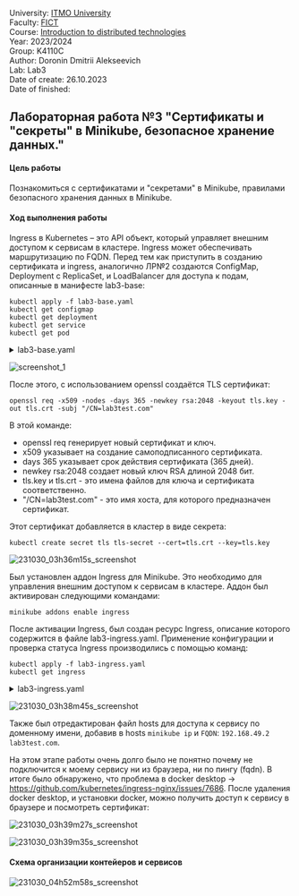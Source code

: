University: [ITMO University](https://itmo.ru/ru/)  
Faculty: [FICT](https://fict.itmo.ru)  
Course: [Introduction to distributed technologies](https://github.com/itmo-ict-faculty/introduction-to-distributed-technologies)  
Year: 2023/2024  
Group: K4110C  
Author: Doronin Dmitrii Alekseevich  
Lab: Lab3  
Date of create: 26.10.2023  
Date of finished:

## Лабораторная работа №3 "Сертификаты и "секреты" в Minikube, безопасное хранение данных."
#### Цель работы
Познакомиться с сертификатами и "секретами" в Minikube, правилами безопасного хранения данных в Minikube.
#### Ход выполнения работы
Ingress в Kubernetes – это API объект, который управляет внешним доступом к сервисам в кластере. Ingress может обеспечивать маршрутизацию по FQDN.
Перед тем как приступить в созданию сертификата и ingress, аналогично ЛР№2 создаются ConfigMap, Deployment с ReplicaSet, и LoadBalancer для доступа к подам, описанные в манифесте lab3-base:
```shell
kubectl apply -f lab3-base.yaml
kubectl get configmap
kubectl get deployment
kubectl get service
kubectl get pod
```
<details>
<summary>lab3-base.yaml</summary>

```yaml
apiVersion: v1
kind: ConfigMap
metadata:
  name: lab3-cfg
data:
  REACT_APP_USERNAME: "doronin"
  REACT_APP_COMPANY_NAME: "itmo"

---
apiVersion: apps/v1
kind: Deployment
metadata:
  name: frontend
spec:
  replicas: 2
  selector:
    matchLabels:
      app: frontend
  template:
    metadata:
      labels:
        app: frontend
    spec:
      containers:
      - name: frontend
        image: ifilyaninitmo/itdt-contained-frontend:master
        envFrom:
          - configMapRef:
              name: lab3-cfg
        ports:
          - containerPort: 3000

---
apiVersion: v1
kind: Service
metadata:
  name: lab3-service
spec:
  selector:
    app: frontend
  ports:
    - port: 3000
      protocol: TCP
      name: http
  type: LoadBalancer
```
</details>

![screenshot_1](https://github.com/Korpenter/2023_2024-introduction_to_distributed_technologies-k4110c-doronin_d_a/assets/141184937/80060236-2585-4fc7-aea3-db7428985a2e)

После этого, с использованием openssl создаётся TLS сертификат:
```shell
openssl req -x509 -nodes -days 365 -newkey rsa:2048 -keyout tls.key -out tls.crt -subj "/CN=lab3test.com"
```
В этой команде:
 - openssl req генерирует новый сертификат и ключ.
 - x509 указывает на создание самоподписанного сертификата.   
 - days 365 указывает срок действия сертификата (365 дней).   
 - newkey rsa:2048 создает новый ключ RSA длиной 2048 бит.   
 - tls.key и tls.crt - это имена файлов для ключа и сертификата соответственно.   
 - "/CN=lab3test.com" - это имя хоста, для которого предназначен сертификат.   

Этот сертификат добавляется в кластер в виде секрета:
```shell
kubectl create secret tls tls-secret --cert=tls.crt --key=tls.key
```
  
![231030_03h36m15s_screenshot](https://github.com/Korpenter/2023_2024-introduction_to_distributed_technologies-k4110c-doronin_d_a/assets/141184937/851ab2a7-3a58-491c-96e9-d40a31f5be11)

Был установлен аддон Ingress для Minikube. Это необходимо для управления внешним доступом к сервисам в кластере. Аддон был активирован следующими командами:
```shell
minikube addons enable ingress
```
После активации Ingress, был создан ресурс Ingress, описание которого содержится в файле lab3-ingress.yaml. Применение конфигурации и проверка статуса Ingress производились с помощью команд:

```shell
kubectl apply -f lab3-ingress.yaml
kubectl get ingress
```

<details>
<summary>lab3-ingress.yaml</summary>

```yaml
apiVersion: networking.k8s.io/v1
kind: Ingress
metadata:
  name: frontend-ingress
spec:
  rules:
  - host: lab3test.com
    http:
      paths:
      - path: /
        pathType: Prefix
        backend:
          service:
            name: lab3-service
            port:
              number: 3000
  tls:
  - hosts:
    - lab3test.com
    secretName: tls-secret
```
</details>

![231030_03h38m45s_screenshot](https://github.com/Korpenter/2023_2024-introduction_to_distributed_technologies-k4110c-doronin_d_a/assets/141184937/4d787869-812c-4b64-9d0b-6eee106f762d)


Также был отредактирован файл hosts для доступа к сервису по доменному имени, добавив в hosts `minikube ip` и `FQDN`: `192.168.49.2 lab3test.com`.   

На этом этапе работы очень долго было не понятно почему не подключится к моему сервису ни из браузера, ни по пингу (fqdn). В итоге было обнаружено, что проблема в docker desktop -> https://github.com/kubernetes/ingress-nginx/issues/7686.
После удаления docker desktop, и установки docker, можно получить доступ к сервису в браузере и посмотреть сертификат:

![231030_03h39m27s_screenshot](https://github.com/Korpenter/2023_2024-introduction_to_distributed_technologies-k4110c-doronin_d_a/assets/141184937/e2dbc59b-926a-40e3-83fa-3b1b133eb1bf)

![231030_03h39m35s_screenshot](https://github.com/Korpenter/2023_2024-introduction_to_distributed_technologies-k4110c-doronin_d_a/assets/141184937/a952497c-aa33-4e26-90dc-e1ca18cd1d8a)


#### Схема организации контейеров и сервисов
![231030_04h52m58s_screenshot](https://github.com/Korpenter/2023_2024-introduction_to_distributed_technologies-k4110c-doronin_d_a/assets/141184937/5582dcb1-dd05-4796-9ede-48cdb30831b9)

